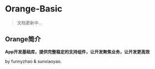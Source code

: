 # Orange-Basic
> 文档更新中...

## Orange简介

**App开发基础库，提供完整稳定的支持组件，让开发聚焦业务，让开发更高效**




by funnyzhao & sunxiaoyao.
